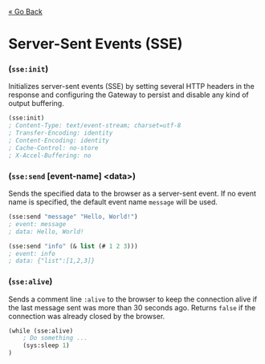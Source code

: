 [&laquo; Go Back](./README.md)
# Server-Sent Events (SSE)


### (`sse:init`)
Initializes server-sent events (SSE) by setting several HTTP headers in the response and configuring the Gateway
to persist and disable any kind of output buffering.
```lisp
(sse:init)
; Content-Type: text/event-stream; charset=utf-8
; Transfer-Encoding: identity
; Content-Encoding: identity
; Cache-Control: no-store
; X-Accel-Buffering: no
```

### (`sse:send` [event-name] \<data>)
Sends the specified data to the browser as a server-sent event. If no event name is specified, the default event
name `message` will be used.
```lisp
(sse:send "message" "Hello, World!")
; event: message
; data: Hello, World!

(sse:send "info" (& list (# 1 2 3)))
; event: info
; data: {"list":[1,2,3]}
```

### (`sse:alive`)
Sends a comment line `:alive` to the browser to keep the connection alive if the last message sent was more than
30 seconds ago. Returns `false` if the connection was already closed by the browser.
```lisp
(while (sse:alive)
    ; Do something ...
    (sys:sleep 1)
)
```
